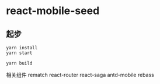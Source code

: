 # react-mobile-seed

## 起步
```
yarn install
yarn start
```

```
yarn build
```

相关组件
rematch
react-router
react-saga
antd-mobile
rebass